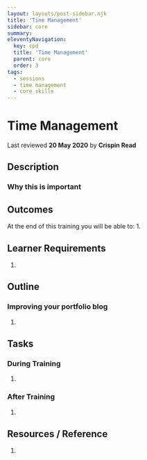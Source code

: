 ```yaml
---
layout: layouts/post-sidebar.njk
title: 'Tine Management'
sidebar: core
summary: 
eleventyNavigation:
  key: cpd
  title: 'Time Management'
  parent: core
  order: 3
tags:
  - sessions
  - time management
  - core skills
---
```

# Time Management
Last reviewed **20 May 2020** by **Crispin Read**

## Description


### Why this is important


## Outcomes

At the end of this training you will be able to:
1. 

## Learner Requirements

1. 


## Outline

### Improving your portfolio blog
1. 

## Tasks

### During Training
1. 

### After Training
1. 

## Resources / Reference

1. 